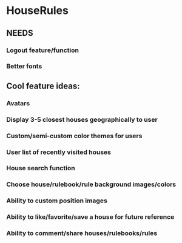 # HouseRules

## NEEDS

### Logout feature/function
### Better fonts


## Cool feature ideas: 

### Avatars
### Display 3-5 closest houses geographically to user
### Custom/semi-custom color themes for users
### User list of recently visited houses
### House search function
### Choose house/rulebook/rule background images/colors
###		Ability to custom position images
### Ability to like/favorite/save a house for future reference
### Ability to comment/share houses/rulebooks/rules

